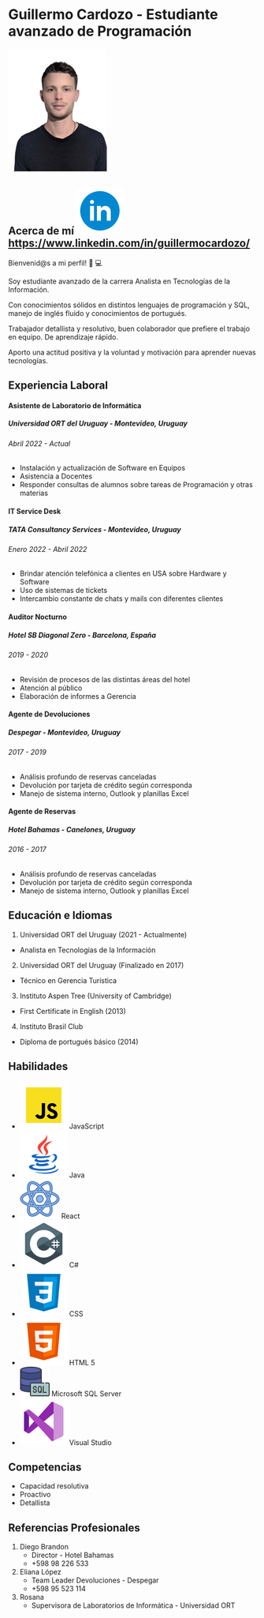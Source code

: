 # **Guillermo Cardozo - Estudiante avanzado de Programación**
![This is me](Foto.jpg)  
   
## **Acerca de mí**   ![Logo LinkedIn](icons8-linkedin-circled.svg) https://www.linkedin.com/in/guillermocardozo/
Bienvenid@s a mi perfil! :wave: :computer:

Soy estudiante avanzado de la carrera Analista en Tecnologías de la Información.

Con conocimientos sólidos en distintos lenguajes de programación y SQL, manejo de inglés fluido y conocimientos de portugués.

Trabajador detallista y resolutivo, buen colaborador que prefiere el trabajo en equipo. De aprendizaje rápido. 

Aporto una actitud positiva y la voluntad y motivación para aprender nuevas tecnologías.
   
## **Experiencia Laboral**

#### Asistente de Laboratorio de Informática
##### Universidad ORT del Uruguay - Montevideo, Uruguay
###### *Abril 2022 - Actual*
* Instalación y actualización de Software en Equipos
* Asistencia a Docentes
* Responder consultas de alumnos sobre tareas de Programación y otras materias

#### IT Service Desk
##### TATA Consultancy Services - Montevideo, Uruguay
###### *Enero 2022 - Abril 2022*
* Brindar atención telefónica a clientes en USA sobre Hardware y Software
* Uso de sistemas de tickets
* Intercambio constante de chats y mails con diferentes clientes

#### Auditor Nocturno
##### Hotel SB Diagonal Zero - Barcelona, España
###### *2019 - 2020*
* Revisión de procesos de las distintas áreas del hotel
* Atención al público
* Elaboración de informes a Gerencia

#### Agente de Devoluciones
##### Despegar - Montevideo, Uruguay
###### *2017 - 2019*
* Análisis profundo de reservas canceladas
* Devolución por tarjeta de crédito según corresponda
* Manejo de sistema interno, Outlook y planillas Excel

#### Agente de Reservas
##### Hotel Bahamas - Canelones, Uruguay
###### *2016 - 2017*
* Análisis profundo de reservas canceladas
* Devolución por tarjeta de crédito según corresponda
* Manejo de sistema interno, Outlook y planillas Excel

## **Educación e Idiomas**

1. Universidad ORT del Uruguay (2021 - Actualmente)
  - Analista en Tecnologías de la Información
2. Universidad ORT del Uruguay (Finalizado en 2017)
  - Técnico en Gerencia Turística
3. Instituto Aspen Tree (University of Cambridge)
  - First Certificate in English (2013)
4. Instituto Brasil Club
  - Diploma de portugués básico (2014)

## **Habilidades**

- ![Logo JS](icons8-javascript.svg) JavaScript
- ![Logo Java](icons8-java.svg) Java
- ![Logo React](icons8-react.svg) React
- ![Logo Csharp](icons8-c-sharp-logo.svg) C#
- ![Logo CSS](icons8-css3.svg) CSS
- ![Logo HTML](icons8-html-5.svg) HTML 5
- ![Logo SQL](icons8-sql-60.png) Microsoft SQL Server
- ![Logo Visual](icons8-visual-studio.svg) Visual Studio

## **Competencias**
* Capacidad resolutiva
* Proactivo
* Detallista

## **Referencias Profesionales**
1. Diego Brandon
    - Director - Hotel Bahamas
    - +598 98 226 533
2. Eliana López
   - Team Leader Devoluciones - Despegar
   - +598 95 523 114
3. Rosana 
   - Supervisora de Laboratorios de Informática - Universidad ORT




